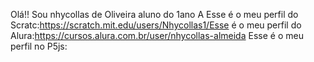 Olá!! Sou nhycollas de Oliveira aluno do 1ano A Esse é o meu perfil do Scratc:https://scratch.mit.edu/users/Nhycollas1/Esse é o meu perfil do Alura:https://cursos.alura.com.br/user/nhycollas-almeida Esse é
o meu perfil no P5js:
